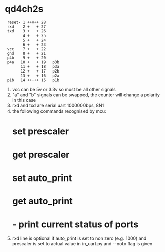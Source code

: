 # qd4ch2s

```
 reset- 1 ++v++ 28
 rxd    2 +   + 27
 txd    3 +   + 26
        4 +   + 25
        5 +   + 24
        6 +   + 23
 vcc    7 +   + 22
 gnd    8 +   + 21
 p4b    9 +   + 20
 p4a   10 +   + 19   p3b
       11 +   + 18   p3a
       12 +   + 17   p2b
       13 +   + 16   p2a
 p1b   14 +++++ 15   p1b

```

1. vcc can be 5v or 3.3v so must be all other signals
2. "a" and "b" signals can be swapped, the counter will change a polarity in this case
3. rxd and txd are serial uart 1000000bps, 8N1
4. the following commands recognised by mcu:
   # set prescaler <N>
   # get prescaler
   # set auto_print <N>
   # get auto_print
   # <empty line> - print current status of ports
5. rxd line is optional if auto_print is set to non zero (e.g. 1000) and prescaler is set to actual value in in_uart.py and --notx flag is given

